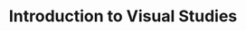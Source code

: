 ---
title: Introduction to Visual Studies
number: ART 010
pre-req:
course-type: [Additional, General Education]
description: Introduction to visual studies; pictorial space and the principles of visual organization.
bulletin-link: http://bulletins.psu.edu/undergrad/courses/a/art/010
pathway-list: [Generalist, Video Production, Digital Design, Media for Civic Engagement]
---